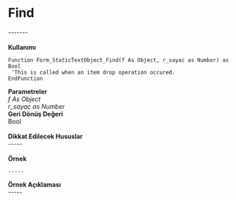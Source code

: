 # Find

\-------\
\
**Kullanımı**

```
Function Form_StaticTextObject_Find(f As Object, r_sayac as Number) as Bool
 'This is called when an item drop operation occured.
EndFunction
```

**Parametreler**\
_f As Object_\
_r\_sayac as Number_\
**Geri Dönüş Değeri**\
Bool\
\
**Dikkat Edilecek Hususlar**\
\-----\
\
**Örnek**

```
-----
```

**Örnek Açıklaması**\
\-----
